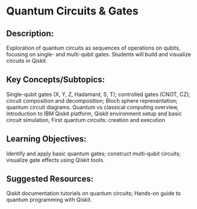 # Quantum Circuits & Gates

## Description: 
Exploration of quantum circuits as sequences of operations on qubits, focusing on single- and multi-qubit gates. Students will build and visualize circuits in Qiskit.
## Key Concepts/Subtopics: 
Single-qubit gates (X, Y, Z, Hadamard, S, T); controlled gates (CNOT, CZ); circuit composition and decomposition; Bloch sphere representation; quantum circuit diagrams. Quantum vs classical computing overview, Introduction to IBM Qiskit platform, Qiskit environment setup and basic circuit simulation, First quantum circuits: creation and execution
## Learning Objectives: 
Identify and apply basic quantum gates; construct multi-qubit circuits; visualize gate effects using Qiskit tools.
## Suggested Resources: 
Qiskit documentation tutorials on quantum circuits; Hands-on guide to quantum programming with Qiskit.
